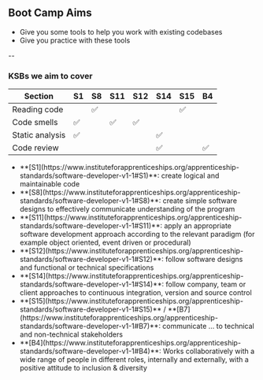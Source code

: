 ## Boot Camp Aims

+ Give you some tools to help you work with existing codebases
+ Give you practice with these tools

--

### KSBs we aim to cover

| Section                | S1 | S8 | S11 | S12 | S14 | S15 | B4 |
|------------------------|----|----|-----|-----|-----|-----|----|
| Reading code           |    | ✅  |     |     |     | ✅   |    |
| Code smells            | ✅  |    | ✅   | ✅   |     |     |    |
| Static analysis        | ✅  |    |     |     | ✅   |     |    |
| Code review            |    |    |     |     | ✅   |     | ✅  |
<!-- .element style="font-size: 75%" -->

- <!-- .element style="font-size: 60%" -->**[S1](https://www.instituteforapprenticeships.org/apprenticeship-standards/software-developer-v1-1#S1)**: create logical and maintainable code
- <!-- .element style="font-size: 60%" -->**[S8](https://www.instituteforapprenticeships.org/apprenticeship-standards/software-developer-v1-1#S8)**: create simple software designs to effectively communicate understanding of the program
- <!-- .element style="font-size: 60%" -->**[S11](https://www.instituteforapprenticeships.org/apprenticeship-standards/software-developer-v1-1#S11)**: apply an appropriate software development approach according to the relevant paradigm (for example object oriented, event driven or procedural)
- <!-- .element style="font-size: 60%" -->**[S12](https://www.instituteforapprenticeships.org/apprenticeship-standards/software-developer-v1-1#S12)**: follow software designs and functional or technical specifications
- <!-- .element style="font-size: 60%" -->**[S14](https://www.instituteforapprenticeships.org/apprenticeship-standards/software-developer-v1-1#S14)**: follow company, team or client approaches to continuous integration, version and source control
- <!-- .element style="font-size: 60%" -->**[S15](https://www.instituteforapprenticeships.org/apprenticeship-standards/software-developer-v1-1#S15)** / **[B7](https://www.instituteforapprenticeships.org/apprenticeship-standards/software-developer-v1-1#B7)**: communicate … to technical and non-technical stakeholders
- <!-- .element style="font-size: 60%" -->**[B4](https://www.instituteforapprenticeships.org/apprenticeship-standards/software-developer-v1-1#B4)**: Works collaboratively with a wide range of people in different roles, internally and externally, with a positive attitude to inclusion & diversity
